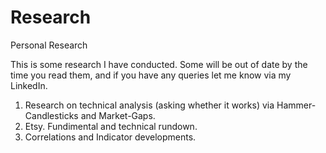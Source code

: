 # Research
Personal Research

This is some research I have conducted. Some will be out of date by the time you read them, and if you have any queries let me know via my LinkedIn. 

1) Research on technical analysis (asking whether it works) via Hammer-Candlesticks and Market-Gaps.
2) Etsy. Fundimental and technical rundown.
3) Correlations and Indicator developments. 
